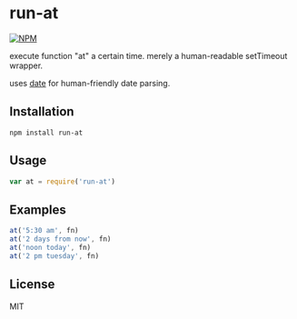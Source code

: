 
# run-at

[![NPM](https://nodei.co/npm/run-at.png?downloads=true)](https://nodei.co/npm/run-at/)

execute function "at" a certain time. merely a human-readable setTimeout wrapper.

uses [date] for human-friendly date parsing.

## Installation

```shell
npm install run-at
```

## Usage

```javascript
var at = require('run-at')
```

## Examples

```javascript
at('5:30 am', fn)
at('2 days from now', fn)
at('noon today', fn)
at('2 pm tuesday', fn)
```

## License

MIT

[date]: https://github.com/matthewmueller/date
